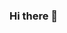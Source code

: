 ### Hi there 👋

<!--
**AniswagMC/AniswagMC** is a ✨ _special_ ✨ repository because its `README.md` (this file) appears on your GitHub profile.

Here are some ideas to get you started:

- 🔭 I’m currently working on a new Data Science Project
- 🌱 I’m currently learning Statistics
- 👯 I’m looking to collaborate on ...
- 🤔 I’m looking for help with growing myself as a sofware engineer
- 💬 Ask me about Golf, Volleyball and Cricket
- 📫 How to reach me: anirudh.duggal.ad.ad@gmail.com
- 😄 Pronouns: he/him/his
- ⚡ Fun fact: I'm 6'3
-->

